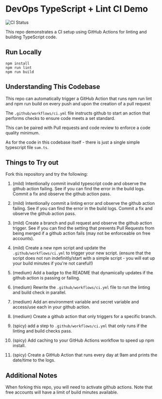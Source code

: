 # DevOps TypeScript + Lint CI Demo

![CI Status](https://github.com/ToluDuro/devops-intro/actions/workflows/ci.yml/badge.svg)

This repo demonstrates a CI setup using GitHub Actions for linting and building TypeScript code.

## Run Locally

```
npm install
npm run lint
npm run build
```

## Understanding This Codebase
This repo can automatically trigger a GitHub Action that runs npm run lint and npm run build on every push and upon the creation of a pull request

The ```.github/workflows/ci.yml``` file instructs github to start an action that performs checks to ensure code meets a set standard.

This can be paired with Pull requests and code review to enforce a code quality minimum.

As for the code in this codebase itself - there is just a single simple typescript file ```sum.ts```.

## Things to Try out
Fork this repository and try the following:

1. (mild) Intentionally commit invalid typescript code and observe the github action failing. See if you can find the error in the build logs. Commit a fix and observe the github action pass.

2. (mild) Intentionally commit a linting error and observe the github action failing.  See if you can find the error in the build logs. Commit a fix and observe the github action pass.

3. (mild) Create a branch and pull request and observe the github action trigger. See if you can find the setting that prevents Pull Requests from being merged if a github action fails (may not be enforceable on free accounts).

4. (mild) Create a new npm script and update the ```.github/workflows/ci.yml``` to trigger your new script. (ensure that the script does not run indefinitly/start with a simple script - you will eat up your build minutes if you're not careful!)

5. (medium) Add a badge to the README that dynamically updates if the github action is passing or failing.

6. (medium) Rewrite the ```.github/workflows/ci.yml``` file to run the linting and build check in parallel.

7. (medium) Add an environment variable and secret variable and access/use each in your github action.

8. (medium) Create a github action that only triggers for a specific branch.

9. (spicy) add a step to ```.github/workflows/ci.yml``` that only runs if the linting and build checks pass. 

10. (spicy) Add caching to your GitHub Actions workflow to speed up npm install.

11. (spicy) Create a GitHub Action that runs every day at 9am and prints the date/time to the logs.


## Additional Notes
When forking this repo, you will need to activate github actions. Note that free accounts will have a limit of build minutes available.